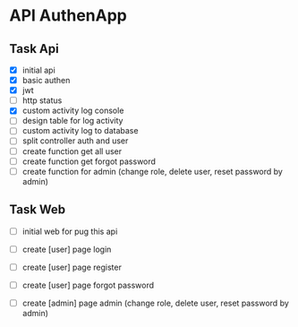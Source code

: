 # API AuthenApp

## Task Api
- [X] initial api
- [X] basic authen
- [X] jwt
- [ ] http status
- [X] custom activity log console
- [ ] design table for log activity
- [ ] custom activity log to database
- [ ] split controller auth and user
- [ ] create function get all user
- [ ] create function get forgot password
- [ ] create function for admin (change role, delete user, reset password by admin)

## Task Web
- [ ] initial web for pug this api
- [ ] create [user] page login
- [ ] create [user] page register
- [ ] create [user] page forgot password
- [ ] create [admin] page admin (change role, delete user, reset password by admin)



